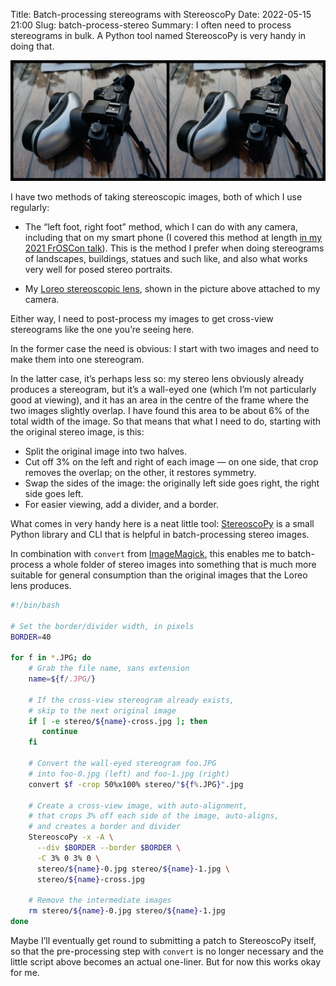 Title: Batch-processing stereograms with StereoscoPy
Date: 2022-05-15 21:00
Slug: batch-process-stereo
Summary: I often need to process stereograms in bulk. A Python tool named StereoscoPy is very handy in doing that.

![My camera with the Loreo 40mm stereoscopic lens attached (cross-view stereo image)](/images/loreo-stereo-lens.jpg)

I have two methods of taking stereoscopic images, both of which I use
regularly:

* The “left foot, right foot” method, which I can do with any camera,
  including that on my smart phone (I covered this method at length
  [in my 2021 FrOSCon
  talk]({filename}../presentations/froscon2021.md)). This is the method
  I prefer when doing stereograms of landscapes, buildings, statues
  and such like, and also what works very well for posed stereo
  portraits.

* My [Loreo stereoscopic
  lens](http://www.loreo.com/pages/products/loreo_3dlenscap9005-43_spec.html),
  shown in the picture above attached to my camera.

Either way, I need to post-process my images to get cross-view
stereograms like the one you’re seeing here.

In the former case the need is obvious: I start with two images and
need to make them into one stereogram.

In the latter case, it’s perhaps less so: my stereo lens obviously
already produces a stereogram, but it’s a wall-eyed one (which I’m not
particularly good at viewing), and it has an area in the centre of the
frame where the two images slightly overlap. I have found this area to
be about 6% of the total width of the image. So that means that what I
need to do, starting with the original stereo image, is this:

* Split the original image into two halves.
* Cut off 3% on the left and right of each image — on one side, that
  crop removes the overlap; on the other, it restores symmetry.
* Swap the sides of the image: the originally left side goes right,
  the right side goes left.
* For easier viewing, add a divider, and a border.

What comes in very handy here is a neat little tool:
[StereoscoPy](https://github.com/2sh/StereoscoPy) is a small Python
library and CLI that is helpful in batch-processing stereo images.

In combination with `convert` from
[ImageMagick](https://imagemagick.org/), this enables me to
batch-process a whole folder of stereo images into something that is
much more suitable for general consumption than the original images
that the Loreo lens produces.

```bash
#!/bin/bash

# Set the border/divider width, in pixels
BORDER=40

for f in *.JPG; do
    # Grab the file name, sans extension
    name=${f/.JPG/}

	# If the cross-view stereogram already exists, 
	# skip to the next original image
    if [ -e stereo/${name}-cross.jpg ]; then
       continue
    fi
	
    # Convert the wall-eyed stereogram foo.JPG 
	# into foo-0.jpg (left) and foo-1.jpg (right)
    convert $f -crop 50%x100% stereo/"${f%.JPG}".jpg
	
    # Create a cross-view image, with auto-alignment, 
	# that crops 3% off each side of the image, auto-aligns, 
	# and creates a border and divider
    StereoscoPy -x -A \
	  --div $BORDER --border $BORDER \
      -C 3% 0 3% 0 \
      stereo/${name}-0.jpg stereo/${name}-1.jpg \
      stereo/${name}-cross.jpg

    # Remove the intermediate images
    rm stereo/${name}-0.jpg stereo/${name}-1.jpg
done
```

Maybe I’ll eventually get round to submitting a patch to StereoscoPy
itself, so that the pre-processing step with `convert` is no longer
necessary and the little script above becomes an actual one-liner. But
for now this works okay for me.
